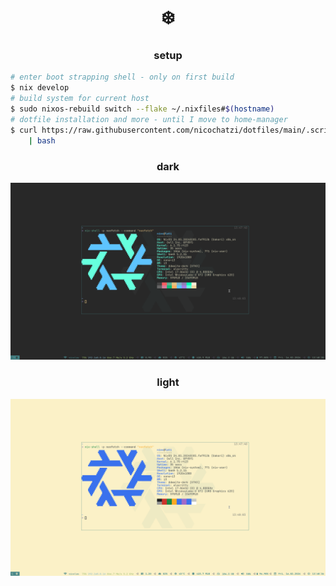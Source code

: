 <h1 align="center">❄️</h1>

<h3 align="center">setup</h3>

```bash
# enter boot strapping shell - only on first build
$ nix develop
# build system for current host
$ sudo nixos-rebuild switch --flake ~/.nixfiles#$(hostname)
# dotfile installation and more - until I move to home-manager
$ curl https://raw.githubusercontent.com/nicochatzi/dotfiles/main/.scripts/setup-nixos.sh \
    | bash
```

<h3 align="center">dark</h3>

![lati](./assets/lati-dark.png)

<h3 align="center">light</h3>

![lati](./assets/lati-light.png)
